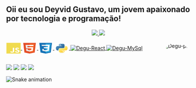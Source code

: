 ## Oii eu sou Deyvid Gustavo, um jovem apaixonado por tecnologia e programação!
<div align="center">
  <a href="https://github.com/degu0">
  <img height="180em" src="https://github-readme-stats.vercel.app/api?username=degu0&show_icons=true&theme=radical&include_all_commits=true&count_private=true"/>
  <img height="180em" src="https://github-readme-stats.vercel.app/api/top-langs/?username=degu0&layout=compact&langs_count=7&theme=radical"/>
</div>
<div style="display: inline_block"><br>
  <img align="center" alt="Degu-Js" height="30" width="40" src="https://raw.githubusercontent.com/devicons/devicon/master/icons/javascript/javascript-plain.svg">
  <img align="center" alt="Degu-HTML" height="30" width="40" src="https://raw.githubusercontent.com/devicons/devicon/master/icons/html5/html5-original.svg">
  <img align="center" alt="Degu-CSS" height="30" width="40" src="https://raw.githubusercontent.com/devicons/devicon/master/icons/css3/css3-original.svg">
  <img align="center" alt="Degu-Python" height="30" width="40" src="https://raw.githubusercontent.com/devicons/devicon/master/icons/python/python-original.svg">
  <img align="center" alt="Degu-React" height="40" width="50" src="https://cdn.jsdelivr.net/gh/devicons/devicon/icons/php/php-plain.svg">
  <img align="center" alt="Degu-MySql" height="50" width="60" src="https://cdn.jsdelivr.net/gh/devicons/devicon/icons/mysql/mysql-original-wordmark.svg">
  <img align="right" alt="Degu-pic" height="150" style="border-radius:50px;" src="https://user-images.githubusercontent.com/87346972/206823800-e2bad6ca-1580-49b8-8ae1-f844ee78c6ab.png">
</div>

  ##
 
<div> 
  <a href="https://instagram.com/degu.yu" target="_blank"><img src="https://img.shields.io/badge/-Instagram-%23E4405F?style=for-the-badge&logo=instagram&logoColor=white" target="_blank"></a>
 <a href="https://discord.gg/wagxzStdcR" target="_blank"><img src="https://img.shields.io/badge/Discord-7289DA?style=for-the-badge&logo=discord&logoColor=white" target="_blank"></a> 
  <a href = "mailto:yatog2013@gmail.com"><img src="https://img.shields.io/badge/-Gmail-%23333?style=for-the-badge&logo=gmail&logoColor=white" target="_blank"></a>
  <a href="https://www.linkedin.com/in/deyvid-gustavo-0642a2235" target="_blank"><img src="https://img.shields.io/badge/-LinkedIn-%230077B5?style=for-the-badge&logo=linkedin&logoColor=white" target="_blank"></a> 
 
  ![Snake animation](https://github.com/degu0/degu0/blob/output/github-contribution-grid-snake.svg)
 
</div>
